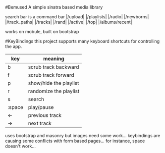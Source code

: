 #Bemused
A simple sinatra based media library

search bar is a command bar
|/upload|
|/playlists|
|/radio|
|/newborns|
|/track\_paths|
|/tracks|
|/rand|
|/active|
|/top|
|/albums/recent|



works on mobule, built on bootstrap

#KeyBindings
this project supports many keyboard shortcuts for controlling the app.

|key|meaning|
|---|---|
|b|scrub track backward|
|f|scrub track forward|
|p|show/hide the playlist|
|r|randomize the playlist|
|s|search|
|:space|play/pause|
|←|previous track|
|→|next track|

uses bootstrap and masonry but images need some work...
keybindings are causing some conflicts with form based pages...
for instance, space doesn't work...

